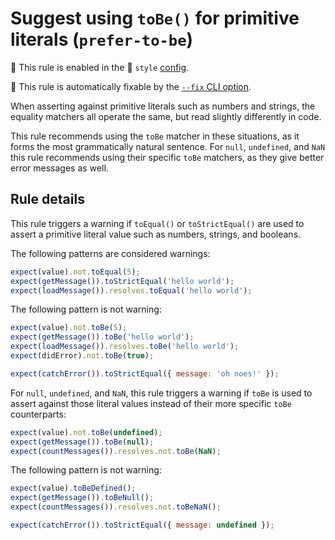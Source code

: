 # Suggest using `toBe()` for primitive literals (`prefer-to-be`)

💼 This rule is enabled in the 🎨 `style`
[config](https://github.com/jest-community/eslint-plugin-jest/blob/main/README.md#shareable-configurations).

🔧 This rule is automatically fixable by the
[`--fix` CLI option](https://eslint.org/docs/latest/user-guide/command-line-interface#--fix).

<!-- end auto-generated rule header -->

When asserting against primitive literals such as numbers and strings, the
equality matchers all operate the same, but read slightly differently in code.

This rule recommends using the `toBe` matcher in these situations, as it forms
the most grammatically natural sentence. For `null`, `undefined`, and `NaN` this
rule recommends using their specific `toBe` matchers, as they give better error
messages as well.

## Rule details

This rule triggers a warning if `toEqual()` or `toStrictEqual()` are used to
assert a primitive literal value such as numbers, strings, and booleans.

The following patterns are considered warnings:

```js
expect(value).not.toEqual(5);
expect(getMessage()).toStrictEqual('hello world');
expect(loadMessage()).resolves.toEqual('hello world');
```

The following pattern is not warning:

```js
expect(value).not.toBe(5);
expect(getMessage()).toBe('hello world');
expect(loadMessage()).resolves.toBe('hello world');
expect(didError).not.toBe(true);

expect(catchError()).toStrictEqual({ message: 'oh noes!' });
```

For `null`, `undefined`, and `NaN`, this rule triggers a warning if `toBe` is
used to assert against those literal values instead of their more specific
`toBe` counterparts:

```js
expect(value).not.toBe(undefined);
expect(getMessage()).toBe(null);
expect(countMessages()).resolves.not.toBe(NaN);
```

The following pattern is not warning:

```js
expect(value).toBeDefined();
expect(getMessage()).toBeNull();
expect(countMessages()).resolves.not.toBeNaN();

expect(catchError()).toStrictEqual({ message: undefined });
```

